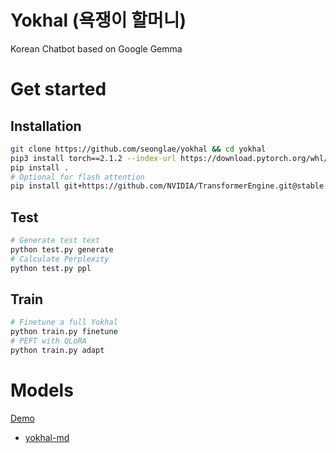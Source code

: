 # Yokhal (욕쟁이 할머니)
Korean Chatbot based on Google Gemma


# Get started

## Installation
```bash
git clone https://github.com/seonglae/yokhal && cd yokhal
pip3 install torch==2.1.2 --index-url https://download.pytorch.org/whl/cu121
pip install .
# Optional for flash attention
pip install git+https://github.com/NVIDIA/TransformerEngine.git@stable
```


## Test
```bash
# Generate test text
python test.py generate
# Calculate Perplexity
python test.py ppl
```


## Train
```bash
# Finetune a full Yokhal
python train.py finetune
# PEFT with QLoRA
python train.py adapt
```


# Models
[Demo](https://huggingface.co/spaces/seonglae/yokhal)
- [yokhal-md](https://huggingface.co/seonglae/yokhal-md)
